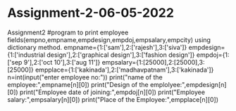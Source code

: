 # Assignment-2-06-05-2022
Assignment2
#program to print employee fields(empno,empname,empdesign,empdoj,empsalary,empcity) using dictionary method.
empname={1:['sam'],2:['rajesh'],3:['siva']}
empdesign={1:['industrial design'],2:['graphical design'],3:['fashion design']}
empdoj={1:['sep 9'],2:['oct 10'],3:['aug 11']}
empsalary={1:[25000],2:[25000],3:[25000]}
empplace={1:['kakinada'],2:['madhavpatnam'],3:['kakinada']}
n=int(input("enter employee no:"))
print("name of the employee:",empname[n][0])
print("Design of the emplolyee:",empdesign[n][0])
print("Employee date of joining:",empdoj[n][0])
print("Employee salary:",empsalary[n][0])
print("Place of the Employee:",empplace[n][0])
